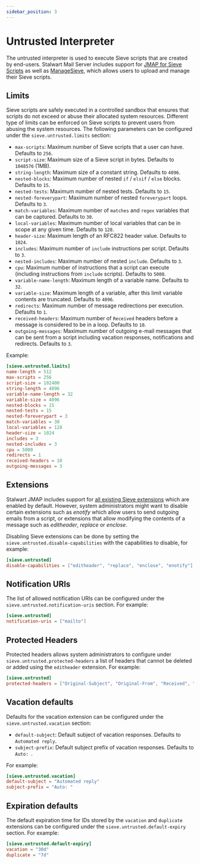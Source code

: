 ```yaml
---
sidebar_position: 3
---
```


# Untrusted Interpreter

The untrusted interpreter is used to execute Sieve scripts that are created by end-users. Stalwart Mail Server includes support for [JMAP for Sieve Scripts](https://www.ietf.org/archive/id/draft-ietf-jmap-sieve-12.html) as well as [ManageSieve](https://datatracker.ietf.org/doc/html/rfc5804), which allows users to upload and manage their Sieve scripts.

## Limits

Sieve scripts are safely executed in a controlled sandbox that ensures that scripts do not exceed or abuse their allocated system resources. Different type of limits can be enforced on Sieve scripts to prevent users from abusing the system resources. The following parameters can be configured under the `sieve.untrusted.limits` section:

- ``max-scripts``: Maximum number of Sieve scripts that a user can have. Defaults to ``256``.
- ``script-size``: Maximum size of a Sieve script in bytes. Defaults to ``1048576`` (1MB).
- ``string-length``: Maximum size of a constant string. Defaults to ``4096``.
- ``nested-blocks``: Maximum number of nested ``if`` / ``elsif`` / ``else`` blocks. Defaults to ``15``.
- ``nested-tests``: Maximum number of nested tests. Defaults to ``15``.
- ``nested-foreverypart``: Maximum number of nested ``foreverypart`` loops. Defaults to ``3``.
- ``match-variables``: Maximum number of ``matches`` and ``regex`` variables that can be captured. Defaults to ``30``.
- ``local-variables``: Maximum number of local variables that can be in scope at any given time. Defaults to ``128``.
- ``header-size``: Maximum length of an RFC822 header value. Defaults to ``1024``.
- ``includes``: Maximum number of ``include`` instructions per script. Defaults to ``3``.
- ``nested-includes``: Maximum number of nested ``include``. Defaults to ``3``.
- ``cpu``: Maximum number of instructions that a script can execute (including instructions from ``include`` scripts). Defaults to ``5000``.
- ``variable-name-length``: Maximum length of a variable name. Defaults to ``32``.
- ``variable-size``: Maximum length of a variable, after this limit variable contents are truncated. Defaults to ``4096``.
- ``redirects``: Maximum number of message redirections per execution. Defaults to ``1``.
- ``received-headers``: Maximum number of ``Received`` headers before a message is considered to be in a loop. Defaults to ``10``.
- ``outgoing-messages``: Maximum number of outgoing e-mail messages that can be sent from a script including vacation responses, notifications and redirects. Defaults to ``3``.

Example:
    
```toml
[sieve.untrusted.limits]
name-length = 512
max-scripts = 256
script-size = 102400
string-length = 4096
variable-name-length = 32
variable-size = 4096
nested-blocks = 15
nested-tests = 15
nested-foreverypart = 3
match-variables = 30
local-variables = 128
header-size = 1024
includes = 3
nested-includes = 3
cpu = 5000
redirects = 1
received-headers = 10
outgoing-messages = 3
```

## Extensions

Stalwart JMAP includes support for [all existing Sieve extensions](https://www.iana.org/assignments/sieve-extensions/sieve-extensions.xhtml) which are enabled
by default. However, system administrators might want to disable certain extensions such as *enotify* which allow users to send outgoing emails from
a script, or extensions that allow modifying the contents of a message such as *editheader*, *replace* or *enclose*.

Disabling Sieve extensions can be done by setting the ``sieve.untrusted.disable-capabilities`` with the capabilities to disable, for example:

```toml
[sieve.untrusted]
disable-capabilities = ["editheader", "replace", "enclose", "enotify"]
```

## Notification URIs

The list of allowed notification URIs can be configured under the ``sieve.untrusted.notification-uris`` section. For example:

```toml
[sieve.untrusted]
notification-uris = ["mailto"]
```

## Protected Headers

Protected headers allows system administrators to configure under ``sieve.untrusted.protected-headers`` a list of headers that cannot be deleted or added using the ``editheader`` extension. For example:

```toml
[sieve.untrusted]
protected-headers = ["Original-Subject", "Original-From", "Received", "Auto-Submitted"]
```

## Vacation defaults

Defaults for the vacation extension can be configured under the ``sieve.untrusted.vacation`` section:

- ``default-subject``: Default subject of vacation responses. Defaults to ``Automated reply``.
- ``subject-prefix``: Default subject prefix of vacation responses. Defaults to ``Auto: ``.

For example:

```toml
[sieve.untrusted.vacation]
default-subject = "Automated reply"
subject-prefix = "Auto: "
```

## Expiration defaults

The default expiration time for IDs stored by the ``vacation`` and ``duplicate`` extensions can be configured under the ``sieve.untrusted.default-expiry`` section. For example:

```toml
[sieve.untrusted.default-expiry]
vacation = "30d"
duplicate = "7d"
```
